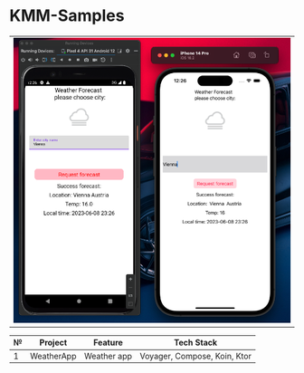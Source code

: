 # KMM-Samples
 

<table style= padding:10px">
  <tr>
    <td>  <img src="./screenshots/1.png"  alt="1" width = 550px > </td>
  </tr>
</table>

| № | Project | Feature | Tech Stack |
| ------ | ------ | ------ | ------ |
| 1 | WeatherApp | Weather app | Voyager, Compose, Koin, Ktor  |






